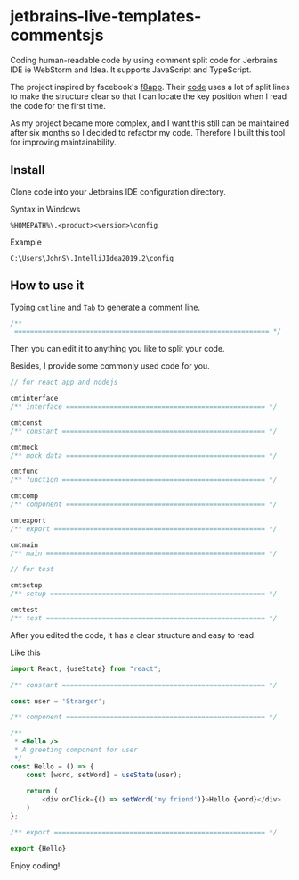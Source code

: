 # jetbrains-live-templates-commentsjs

Coding human-readable code by using comment split code for Jerbrains IDE ie WebStorm and Idea.  It supports JavaScript and TypeScript.

The project inspired by facebook's [f8app](https://github.com/fbsamples/f8app). Their [code](https://github.com/fbsamples/f8app/blob/master/js/login/LoginScreen.js) uses a lot of split lines to make the structure clear so that I can locate the key position when I read the code for the first time. 

As my project became more complex, and I want this still can be maintained after six months so I decided to refactor my code. Therefore I built this tool for improving maintainability.

## Install 

Clone code into your Jetbrains IDE configuration directory.

Syntax in Windows

`%HOMEPATH%\.<product><version>\config`

Example

`C:\Users\JohnS\.IntelliJIdea2019.2\config`

## How to use it

Typing `cmtline` and `Tab` to generate a comment line.

```javascript
/** 
 ================================================================ */
```

Then you can edit it to anything you like to split your code.

Besides, I provide some commonly used code for you.

```javascript
// for react app and nodejs

cmtinterface
/** interface ================================================== */

cmtconst
/** constant =================================================== */

cmtmock
/** mock data ================================================== */

cmtfunc
/** function =================================================== */

cmtcomp
/** component ================================================== */

cmtexport
/** export ===================================================== */

cmtmain
/** main ======================================================= */

// for test

cmtsetup
/** setup ====================================================== */

cmttest
/** test ======================================================= */
```

After you edited the code, it has a clear structure and easy to read.

Like this

```javascript
import React, {useState} from "react";

/** constant =================================================== */

const user = 'Stranger';

/** component ================================================== */

/**
 * <Hello />
 * A greeting component for user
 */
const Hello = () => {
    const [word, setWord] = useState(user);
    
    return (
        <div onClick={() => setWord('my friend')}>Hello {word}</div>
    )
};

/** export ===================================================== */

export {Hello}
```

Enjoy coding!
